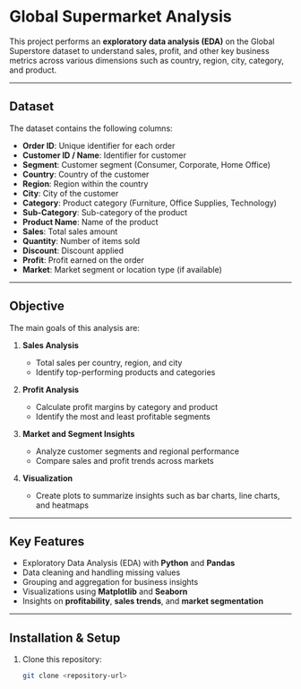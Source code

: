 # Global Supermarket Analysis

This project performs an **exploratory data analysis (EDA)** on the Global Superstore dataset to understand sales, profit, and other key business metrics across various dimensions such as country, region, city, category, and product.

---

## Dataset

The dataset contains the following columns:

- **Order ID**: Unique identifier for each order  
- **Customer ID / Name**: Identifier for customer  
- **Segment**: Customer segment (Consumer, Corporate, Home Office)  
- **Country**: Country of the customer  
- **Region**: Region within the country  
- **City**: City of the customer  
- **Category**: Product category (Furniture, Office Supplies, Technology)  
- **Sub-Category**: Sub-category of the product  
- **Product Name**: Name of the product  
- **Sales**: Total sales amount  
- **Quantity**: Number of items sold  
- **Discount**: Discount applied  
- **Profit**: Profit earned on the order  
- **Market**: Market segment or location type (if available)  

---

## Objective

The main goals of this analysis are:

1. **Sales Analysis**  
   - Total sales per country, region, and city  
   - Identify top-performing products and categories  

2. **Profit Analysis**  
   - Calculate profit margins by category and product  
   - Identify the most and least profitable segments  

3. **Market and Segment Insights**  
   - Analyze customer segments and regional performance  
   - Compare sales and profit trends across markets  

4. **Visualization**  
   - Create plots to summarize insights such as bar charts, line charts, and heatmaps  

---

## Key Features

- Exploratory Data Analysis (EDA) with **Python** and **Pandas**  
- Data cleaning and handling missing values  
- Grouping and aggregation for business insights  
- Visualizations using **Matplotlib** and **Seaborn**  
- Insights on **profitability**, **sales trends**, and **market segmentation**  

---

## Installation & Setup

1. Clone this repository:
   ```bash
   git clone <repository-url>
